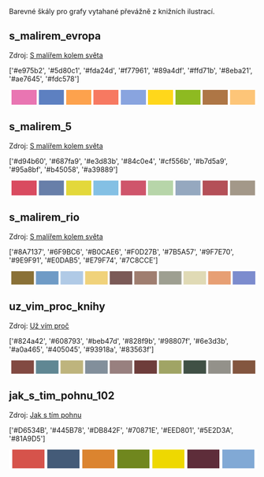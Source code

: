 Barevné škály pro grafy vytahané převážně z knižních ilustrací.

## s_malirem_evropa

Zdroj: [S malířem kolem světa](https://www.digitalniknihovna.cz/mzk/view/uuid:e175ddc0-a1ca-11e2-9a9f-005056827e51?page=uuid:b4cd3840-a7ba-11e2-8c63-5ef3fc9ae867)

['#e975b2', '#5d80c1', '#fda24d', '#f77961', '#89a4df', '#ffd71b', '#8eba21', '#ae7645', '#fdc578']

![s_malirem_evropa](palety/s_malirem_evropa.png)

## s_malirem_5

Zdroj: [S malířem kolem světa](https://www.digitalniknihovna.cz/mzk/view/uuid:e175ddc0-a1ca-11e2-9a9f-005056827e51?page=uuid:b3b90920-a7ba-11e2-8c63-5ef3fc9ae867)

['#d94b60', '#687fa9', '#e3d83b', '#84c0e4', '#cf556b', '#b7d5a9', '#95a8bf', '#b45058', '#a39889']

![s_malirem_5](palety/s_malirem_5.png)

## s_malirem_rio

Zdroj: [S malířem kolem světa](https://www.digitalniknihovna.cz/mzk/view/uuid:e175ddc0-a1ca-11e2-9a9f-005056827e51?page=uuid:d5b300d0-a7ba-11e2-8c63-5ef3fc9ae867&fulltext=rio)

['#8A7137', '#6F9BC6', '#B0CAE6', '#F0D27B', '#7B5A57', '#9F7E70', '#9E9F91', '#E0DAB5', '#E79F74', '#7C8CCE']

![s_malirem_rio](palety/s_malirem_rio.png)

## uz_vim_proc_knihy

Zdroj: [Už vím proč](https://www.digitalniknihovna.cz/mzk/view/uuid:c1777710-793f-11e4-8ce5-005056827e52?page=uuid:0be61030-b3ca-11e4-92dd-001018b5eb5c)

['#824a42', '#608793', '#beb47d', '#828f9b', '#98807f', '#6e3d3b', '#a0a465', '#405045', '#93918a', '#83563f']

![uz_vim_proc_knihy](palety/uz_vim_proc_knihy.png)

## jak_s_tim_pohnu_102

Zdroj: [Jak s tím pohnu](https://www.digitalniknihovna.cz/mzk/view/uuid:e5747fb0-81c3-11e3-a6e0-005056827e52?page=uuid:76393b40-8c63-11e3-bbb0-5ef3fc9bb22f)

['#D6534B', '#445B78', '#DB842F', '#70871E', '#EED801', '#5E2D3A', '#81A9D5']

![jak_s_tim_pohnu_102](palety/jak_s_tim_pohnu_102.png)